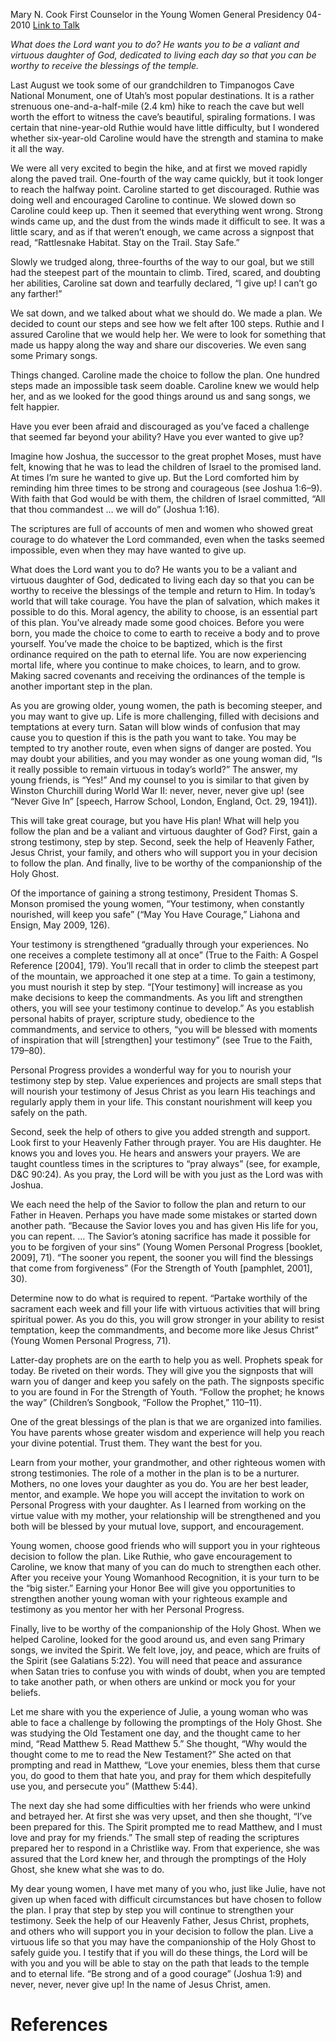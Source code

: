 Mary N. Cook
First Counselor in the Young Women General Presidency
04-2010
[Link to Talk](https://www.churchofjesuschrist.org/study/general-conference/2010/04/never-never-never-give-up?lang=eng)

_What does the Lord want you to do? He wants you to be a valiant and virtuous daughter of God, dedicated to living each day so that you can be worthy to receive the blessings of the temple._

Last August we took some of our grandchildren to Timpanogos Cave National Monument, one of Utah’s most popular destinations. It is a rather strenuous one-and-a-half-mile (2.4 km) hike to reach the cave but well worth the effort to witness the cave’s beautiful, spiraling formations. I was certain that nine-year-old Ruthie would have little difficulty, but I wondered whether six-year-old Caroline would have the strength and stamina to make it all the way.

We were all very excited to begin the hike, and at first we moved rapidly along the paved trail. One-fourth of the way came quickly, but it took longer to reach the halfway point. Caroline started to get discouraged. Ruthie was doing well and encouraged Caroline to continue. We slowed down so Caroline could keep up. Then it seemed that everything went wrong. Strong winds came up, and the dust from the winds made it difficult to see. It was a little scary, and as if that weren’t enough, we came across a signpost that read, “Rattlesnake Habitat. Stay on the Trail. Stay Safe.”

Slowly we trudged along, three-fourths of the way to our goal, but we still had the steepest part of the mountain to climb. Tired, scared, and doubting her abilities, Caroline sat down and tearfully declared, “I give up! I can’t go any farther!”

We sat down, and we talked about what we should do. We made a plan. We decided to count our steps and see how we felt after 100 steps. Ruthie and I assured Caroline that we would help her. We were to look for something that made us happy along the way and share our discoveries. We even sang some Primary songs.

Things changed. Caroline made the choice to follow the plan. One hundred steps made an impossible task seem doable. Caroline knew we would help her, and as we looked for the good things around us and sang songs, we felt happier.

Have you ever been afraid and discouraged as you’ve faced a challenge that seemed far beyond your ability? Have you ever wanted to give up?

Imagine how Joshua, the successor to the great prophet Moses, must have felt, knowing that he was to lead the children of Israel to the promised land. At times I’m sure he wanted to give up. But the Lord comforted him by reminding him three times to be strong and courageous (see Joshua 1:6–9). With faith that God would be with them, the children of Israel committed, “All that thou commandest … we will do” (Joshua 1:16).

The scriptures are full of accounts of men and women who showed great courage to do whatever the Lord commanded, even when the tasks seemed impossible, even when they may have wanted to give up.

What does the Lord want you to do? He wants you to be a valiant and virtuous daughter of God, dedicated to living each day so that you can be worthy to receive the blessings of the temple and return to Him. In today’s world that will take courage. You have the plan of salvation, which makes it possible to do this. Moral agency, the ability to choose, is an essential part of this plan. You’ve already made some good choices. Before you were born, you made the choice to come to earth to receive a body and to prove yourself. You’ve made the choice to be baptized, which is the first ordinance required on the path to eternal life. You are now experiencing mortal life, where you continue to make choices, to learn, and to grow. Making sacred covenants and receiving the ordinances of the temple is another important step in the plan.

As you are growing older, young women, the path is becoming steeper, and you may want to give up. Life is more challenging, filled with decisions and temptations at every turn. Satan will blow winds of confusion that may cause you to question if this is the path you want to take. You may be tempted to try another route, even when signs of danger are posted. You may doubt your abilities, and you may wonder as one young woman did, “Is it really possible to remain virtuous in today’s world?” The answer, my young friends, is “Yes!” And my counsel to you is similar to that given by Winston Churchill during World War II: never, never, never give up! (see “Never Give In” [speech, Harrow School, London, England, Oct. 29, 1941]).

This will take great courage, but you have His plan! What will help you follow the plan and be a valiant and virtuous daughter of God? First, gain a strong testimony, step by step. Second, seek the help of Heavenly Father, Jesus Christ, your family, and others who will support you in your decision to follow the plan. And finally, live to be worthy of the companionship of the Holy Ghost.

Of the importance of gaining a strong testimony, President Thomas S. Monson promised the young women, “Your testimony, when constantly nourished, will keep you safe” (“May You Have Courage,” Liahona and Ensign, May 2009, 126).

Your testimony is strengthened “gradually through your experiences. No one receives a complete testimony all at once” (True to the Faith: A Gospel Reference [2004], 179). You’ll recall that in order to climb the steepest part of the mountain, we approached it one step at a time. To gain a testimony, you must nourish it step by step. “[Your testimony] will increase as you make decisions to keep the commandments. As you lift and strengthen others, you will see your testimony continue to develop.” As you establish personal habits of prayer, scripture study, obedience to the commandments, and service to others, “you will be blessed with moments of inspiration that will [strengthen] your testimony” (see True to the Faith, 179–80).

Personal Progress provides a wonderful way for you to nourish your testimony step by step. Value experiences and projects are small steps that will nourish your testimony of Jesus Christ as you learn His teachings and regularly apply them in your life. This constant nourishment will keep you safely on the path.

Second, seek the help of others to give you added strength and support. Look first to your Heavenly Father through prayer. You are His daughter. He knows you and loves you. He hears and answers your prayers. We are taught countless times in the scriptures to “pray always” (see, for example, D&C 90:24). As you pray, the Lord will be with you just as the Lord was with Joshua.

We each need the help of the Savior to follow the plan and return to our Father in Heaven. Perhaps you have made some mistakes or started down another path. “Because the Savior loves you and has given His life for you, you can repent. … The Savior’s atoning sacrifice has made it possible for you to be forgiven of your sins” (Young Women Personal Progress [booklet, 2009], 71). “The sooner you repent, the sooner you will find the blessings that come from forgiveness” (For the Strength of Youth [pamphlet, 2001], 30).

Determine now to do what is required to repent. “Partake worthily of the sacrament each week and fill your life with virtuous activities that will bring spiritual power. As you do this, you will grow stronger in your ability to resist temptation, keep the commandments, and become more like Jesus Christ” (Young Women Personal Progress, 71).

Latter-day prophets are on the earth to help you as well. Prophets speak for today. Be riveted on their words. They will give you the signposts that will warn you of danger and keep you safely on the path. The signposts specific to you are found in For the Strength of Youth. “Follow the prophet; he knows the way” (Children’s Songbook, “Follow the Prophet,” 110–11).

One of the great blessings of the plan is that we are organized into families. You have parents whose greater wisdom and experience will help you reach your divine potential. Trust them. They want the best for you.

Learn from your mother, your grandmother, and other righteous women with strong testimonies. The role of a mother in the plan is to be a nurturer. Mothers, no one loves your daughter as you do. You are her best leader, mentor, and example. We hope you will accept the invitation to work on Personal Progress with your daughter. As I learned from working on the virtue value with my mother, your relationship will be strengthened and you both will be blessed by your mutual love, support, and encouragement.

Young women, choose good friends who will support you in your righteous decision to follow the plan. Like Ruthie, who gave encouragement to Caroline, we know that many of you can do much to strengthen each other. After you receive your Young Womanhood Recognition, it is your turn to be the “big sister.” Earning your Honor Bee will give you opportunities to strengthen another young woman with your righteous example and testimony as you mentor her with her Personal Progress.

Finally, live to be worthy of the companionship of the Holy Ghost. When we helped Caroline, looked for the good around us, and even sang Primary songs, we invited the Spirit. We felt love, joy, and peace, which are fruits of the Spirit (see Galatians 5:22). You will need that peace and assurance when Satan tries to confuse you with winds of doubt, when you are tempted to take another path, or when others are unkind or mock you for your beliefs.

Let me share with you the experience of Julie, a young woman who was able to face a challenge by following the promptings of the Holy Ghost. She was studying the Old Testament one day, and the thought came to her mind, “Read Matthew 5. Read Matthew 5.” She thought, “Why would the thought come to me to read the New Testament?” She acted on that prompting and read in Matthew, “Love your enemies, bless them that curse you, do good to them that hate you, and pray for them which despitefully use you, and persecute you” (Matthew 5:44).

The next day she had some difficulties with her friends who were unkind and betrayed her. At first she was very upset, and then she thought, “I’ve been prepared for this. The Spirit prompted me to read Matthew, and I must love and pray for my friends.” The small step of reading the scriptures prepared her to respond in a Christlike way. From that experience, she was assured that the Lord knew her, and through the promptings of the Holy Ghost, she knew what she was to do.

My dear young women, I have met many of you who, just like Julie, have not given up when faced with difficult circumstances but have chosen to follow the plan. I pray that step by step you will continue to strengthen your testimony. Seek the help of our Heavenly Father, Jesus Christ, prophets, and others who will support you in your decision to follow the plan. Live a virtuous life so that you may have the companionship of the Holy Ghost to safely guide you. I testify that if you will do these things, the Lord will be with you and you will be able to stay on the path that leads to the temple and to eternal life. “Be strong and of a good courage” (Joshua 1:9) and never, never, never give up! In the name of Jesus Christ, amen.

# References

